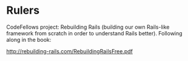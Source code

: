 # Rulers

CodeFellows project: Rebuilding Rails (building our own Rails-like framework from scratch in order to 
understand Rails better).
Following along in the book:

http://rebuilding-rails.com/RebuildingRailsFree.pdf

